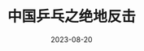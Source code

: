 ---
layout: movie-review
title: 中国乒乓之绝地反击
description: >
  有些无聊，男的太多看着烦。
category: 电影
img: assets/img/movie/2023/zhong_guo_ping_pang.webp
star: 3
date: 2023-08-20
---
